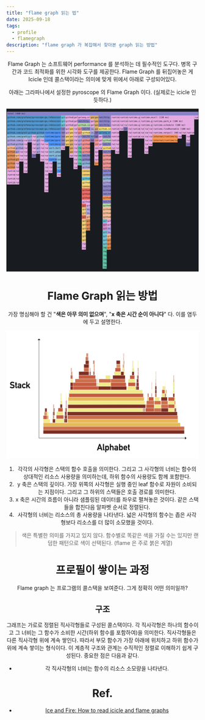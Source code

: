 ```yaml
---
title: "flame graph 읽는 법"
date: 2025-09-18
tags:
  - profile
  - flamegraph
description: "flame graph 가 복잡해서 찾아본 graph 읽는 방법"
---
```


<Header />

Flame Graph 는 소프트웨어 performance 를 분석하는 데 필수적인 도구다. 병목 구간과 코드 최적화를 위한 시각화 도구를 제공한다. Flame Graph 를 뒤집어놓은 게 Icicle 인데 콜스택이라는 의미에 맞게 위에서 아래로 구성되어있다.

아래는 그라파나에서 설정한 pyroscope 의 Flame Graph 이다. (실제로는 icicle 인 듯하다.)

![image-20250918142334423](../../.vuepress/public/images/2025-09-18-flame/image-20250918142334423.png)

# Flame Graph 읽는 방법

가장 명심해야 할 건 "**색은 아무 의미 없으며**", "**x 축은 시간 순이 아니다**" 다. 이를 염두에 두고 설명한다.

![image-20250918142557305](../../.vuepress/public/images/2025-09-18-flame/image-20250918142557305.png)

1. 각각의 사각형은 스택의 함수 호출을 의미한다. 그리고 그 사각형의 너비는 함수의 상대적인 리소스 사용량을 의미하는데, 하위 함수의 사용량도 함께 포함한다.
1. y 축은 스택의 깊이다. 가장 위쪽의 사각형은 실행 중인 leaf 함수로 자원이 소비되는 지점이다. 그리고 그 하위의 스택들은 호출 경로를 의미한다.
1. x 축은 시간의 흐름이 아니라 샘플링된 데이터를 좌우로 펼쳐놓은 것이다. 같은 스택들을 합친다음 알파벳 순서로 정렬된다.
1. 사각형의 너비는 리소스의 총 사용량을 나타낸다. 넓은 사각형의 함수는 좁은 사각형보다 리소스를 더 많이 소모했을 것이다.

> 색은 특별한 의미를 가지고 있지 않다. 함수별로 똑같은 색을 가질 수는 있지만 랜덤한 패턴으로 색이 선택된다. (flame 은 주로 붉은 계열)

# 프로필이 쌓이는 과정

Flame graph 는 프로그램의 콜스택을 보여준다. 그게 정확히 어떤 의미일까?

## 구조

그래프는 가로로 정렬된 직사각형들로 구성된 콜스택이다. 각 직사각형은 하나의 함수이고 그 너비는 그 함수가 소비한 시간(하위 함수를 포함하여)을 의미한다. 직사각형들은 다른 직사각형 위에 계속 쌓인다. 따라서 부모 함수가 가장 아래에 위치하고 하위 함수가 위에 계속 쌓이는 형식이다. 이 계층적 구조와 관계는 수직적인 정렬로 이해하기 쉽게 구성된다. 중요한 점은 다음과 같다.

- 각 직사각형의 너비는 함수의 리소스 소모량을 나타낸다.



# Ref.

- [Ice and Fire: How to read icicle and flame graphs](https://www.polarsignals.com/blog/posts/2023/03/28/how-to-read-icicle-and-flame-graphs)

<Footer/>